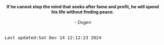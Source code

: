 
<div align="center"><b><span>If he cannot stop the mind that seeks after fame and profit, he will spend his life without finding peace.</span></b><br><br><i> - Dogen</i></div>
<br><br><kbd>Last updated:Sat Dec 14 12:12:23 2024</kbd>